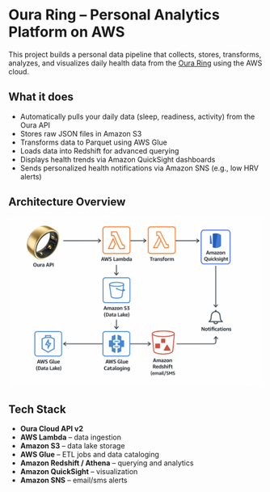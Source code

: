 # Oura Ring – Personal Analytics Platform on AWS

This project builds a personal data pipeline that collects, stores, transforms, analyzes, and visualizes daily health data from the [Oura Ring](https://ouraring.com) using the AWS cloud.

## What it does

- Automatically pulls your daily data (sleep, readiness, activity) from the Oura API
- Stores raw JSON files in Amazon S3
- Transforms data to Parquet using AWS Glue
- Loads data into Redshift for advanced querying
- Displays health trends via Amazon QuickSight dashboards
- Sends personalized health notifications via Amazon SNS (e.g., low HRV alerts)



## Architecture Overview
![Architecture Diagram](assets/architecture.png)


## Tech Stack

- **Oura Cloud API v2**
- **AWS Lambda** – data ingestion
- **Amazon S3** – data lake storage
- **AWS Glue** – ETL jobs and data cataloging
- **Amazon Redshift / Athena** – querying and analytics
- **Amazon QuickSight** – visualization
- **Amazon SNS** – email/sms alerts
